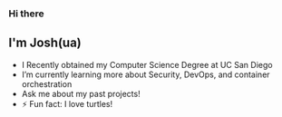 ### Hi there 
## I'm Josh(ua)
-  I Recently obtained my Computer Science Degree at UC San Diego
-  I’m currently learning more about Security, DevOps, and container orchestration  
- Ask me about my past projects!
- ⚡ Fun fact: I love turtles!
<!--
**JoshuaSantillan/JoshuaSantillan** is a ✨ _special_ ✨ repository because its `README.md` (this file) appears on your GitHub profile.

Here are some ideas to get you started:


-->
